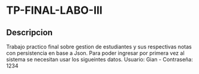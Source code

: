 # TP-FINAL-LABO-III
## Descripcion
Trabajo practico final sobre gestion de estudiantes y sus respectivas notas con persistencia en base a Json.
Para poder ingresar por primera vez al sistema se necesitan usar los sigueintes datos. Usuario: Gian - Contraseña: 1234
